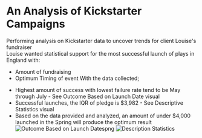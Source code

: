 # An Analysis of Kickstarter Campaigns
 Performing analysis on Kickstarter data to uncover trends for client Louise's fundraiser<br/>
 Louise wanted statistical support for the most successful launch of plays in England with:
- Amount of fundraising
- Optimum Timing of event
With the data collected;
* Highest amount of success with lowest failure rate tend to be May through July - See Outcome Based on Launch Date visual
* Successful launches, the IQR of pledge is $3,982 - See Descriptive Statistics visual
* Based on the data provided and analyzed, an amount of under $4,000 launched in the Spring will produce the optimum result
![Outcome Based on Launch Datespng](https://user-images.githubusercontent.com/91889241/145678108-ad959f9d-30b9-4c82-a789-617a40c8fb2f.png)
![Description Statistics](https://user-images.githubusercontent.com/91889241/145678136-ecabecb9-08ee-4155-8fb8-4bfce8f99a27.png)

